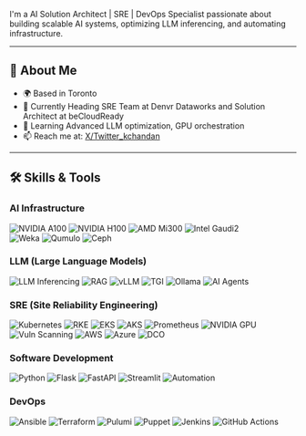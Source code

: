 

I'm a AI Solution Architect | SRE | DevOps Specialist passionate about building scalable AI systems, optimizing LLM inferencing, and automating infrastructure. 

---

## 🚀 About Me
- 🌍 Based in Toronto
- 💼 Currently Heading SRE Team at Denvr Dataworks and Solution Architect at beCloudReady
- 🌱 Learning Advanced LLM optimization, GPU orchestration
- 📫 Reach me at: [X/Twitter_kchandan](x.com/_kchandan)

---

## 🛠️ Skills & Tools

### AI Infrastructure
![NVIDIA A100](https://img.shields.io/badge/NVIDIA%20A100-76B900?style=flat&logo=nvidia&logoColor=white)
![NVIDIA H100](https://img.shields.io/badge/NVIDIA%20H100-76B900?style=flat&logo=nvidia&logoColor=white)
![AMD Mi300](https://img.shields.io/badge/AMD%20Mi300-ED1C24?style=flat&logo=amd&logoColor=white)
![Intel Gaudi2](https://img.shields.io/badge/Intel%20Gaudi2-0071C5?style=flat&logo=intel&logoColor=white)  
![Weka](https://img.shields.io/badge/Weka-FF6600?style=flat)  ![Qumulo](https://img.shields.io/badge/Qumulo-00AEEF?style=flat)  ![Ceph](https://img.shields.io/badge/Ceph-FF4500?style=flat)

### LLM (Large Language Models)
![LLM Inferencing](https://img.shields.io/badge/LLM%20Inferencing-6A5ACD?style=flat) ![RAG](https://img.shields.io/badge/RAG%20Apps-4682B4?style=flat) ![vLLM](https://img.shields.io/badge/vLLM-FFD700?style=flat) ![TGI](https://img.shields.io/badge/TGI-20B2AA?style=flat) ![Ollama](https://img.shields.io/badge/Ollama-32CD32?style=flat) ![AI Agents](https://img.shields.io/badge/AI%20Agent%20Dev-9932CC?style=flat)

### SRE (Site Reliability Engineering)
![Kubernetes](https://img.shields.io/badge/Kubernetes-326CE5?style=flat&logo=kubernetes&logoColor=white)  ![RKE](https://img.shields.io/badge/RKE-326CE5?style=flat)  ![EKS](https://img.shields.io/badge/EKS-FF9900?style=flat&logo=amazonaws&logoColor=white)  ![AKS](https://img.shields.io/badge/AKS-0078D4?style=flat&logo=microsoftazure&logoColor=white)  ![Prometheus](https://img.shields.io/badge/Prometheus-E6522C?style=flat&logo=prometheus&logoColor=white)  ![NVIDIA GPU](https://img.shields.io/badge/NVIDIA%20GPU-76B900?style=flat&logo=nvidia&logoColor=white)  ![Vuln Scanning](https://img.shields.io/badge/Vuln%20Scanning-FF4500?style=flat)  ![AWS](https://img.shields.io/badge/AWS-232F3E?style=flat&logo=amazonaws&logoColor=white) ![Azure](https://img.shields.io/badge/Azure-0078D4?style=flat&logo=microsoftazure&logoColor=white)   ![DCO](https://img.shields.io/badge/DCO-4682B4?style=flat)

### Software Development
![Python](https://img.shields.io/badge/Python-3776AB?style=flat&logo=python&logoColor=white)  ![Flask](https://img.shields.io/badge/Flask-000000?style=flat&logo=flask&logoColor=white)  ![FastAPI](https://img.shields.io/badge/FastAPI-009688?style=flat&logo=fastapi&logoColor=white)  ![Streamlit](https://img.shields.io/badge/Streamlit-FF4B4B?style=flat&logo=streamlit&logoColor=white)  ![Automation](https://img.shields.io/badge/Automation-6A5ACD?style=flat)

### DevOps
![Ansible](https://img.shields.io/badge/Ansible-EE0000?style=flat&logo=ansible&logoColor=white)  ![Terraform](https://img.shields.io/badge/Terraform-7B42BC?style=flat&logo=terraform&logoColor=white)  ![Pulumi](https://img.shields.io/badge/Pulumi-8A1F9C?style=flat&logo=pulumi&logoColor=white)  ![Puppet](https://img.shields.io/badge/Puppet-FFAE1A?style=flat&logo=puppet&logoColor=white)  ![Jenkins](https://img.shields.io/badge/Jenkins-D24939?style=flat&logo=jenkins&logoColor=white)  ![GitHub Actions](https://img.shields.io/badge/GitHub%20Actions-2088FF?style=flat&logo=githubactions&logoColor=white)



